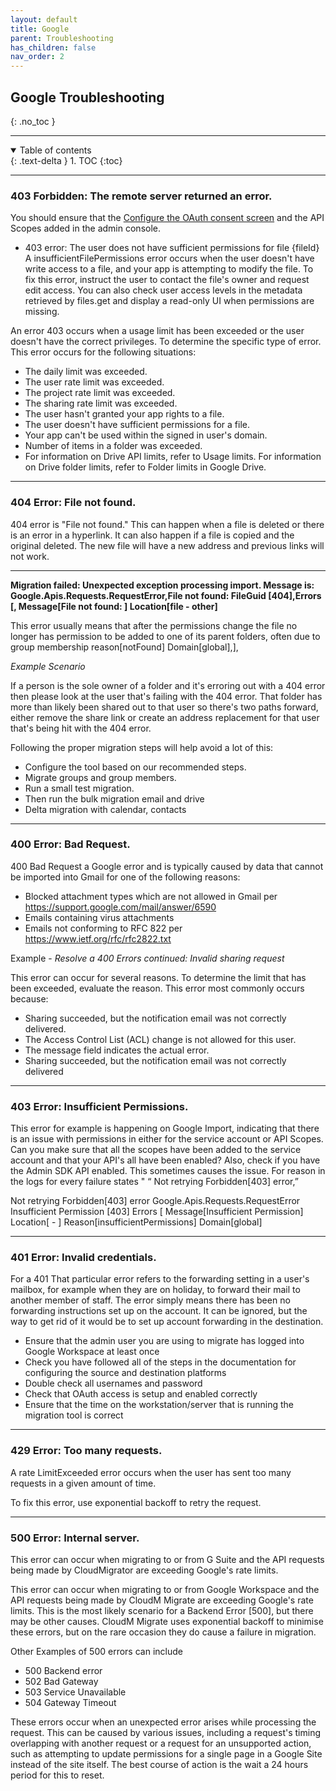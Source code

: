 ```yaml
---
layout: default
title: Google
parent: Troubleshooting
has_children: false
nav_order: 2
---
```


## Google Troubleshooting
{: .no_toc }

---

<a name="top"></a>
<details open markdown="block">
  <summary>
    Table of contents
  </summary>
  {: .text-delta }
1. TOC
{:toc}
</details>

---

###  403 Forbidden: The remote server returned an error.

You should ensure that the <a href="https://developers.google.com/workspace/guides/configure-oauth-consent">Configure the OAuth consent screen</a> and the API Scopes added in the admin console.

- 403 error: The user does not have sufficient permissions for file {fileId}
A insufficientFilePermissions error occurs when the user doesn't have write access to a file, and your app is attempting to modify the file.
To fix this error, instruct the user to contact the file's owner and request edit access. You can also check user access levels in the metadata retrieved by files.get and display a read-only UI when permissions are missing.

An error 403 occurs when a usage limit has been exceeded or the user doesn't have the correct privileges. To determine the specific type of error. This error occurs for the following situations:

- The daily limit was exceeded.
- The user rate limit was exceeded.
- The project rate limit was exceeded.
- The sharing rate limit was exceeded.
- The user hasn't granted your app rights to a file.
- The user doesn't have sufficient permissions for a file.
- Your app can't be used within the signed in user's domain.
- Number of items in a folder was exceeded.
- For information on Drive API limits, refer to Usage limits. For information on Drive folder limits, refer to Folder limits in Google Drive.

---

### 404 Error: File not found.

 404 error is "File not found." This can happen when a file is deleted or there is an error in a hyperlink. It can also happen if a file is copied and the original deleted. The new file will have a new address and previous links will not work.
 
 ---
**Migration failed: Unexpected exception processing import. Message is: Google.Apis.Requests.RequestError,File not found: FileGuid [404],Errors [, Message[File not found: ] Location[file - other]**

This error usually means that after the permissions change the file no longer has permission to be added to one of its parent folders, often due to group membership reason[notFound] Domain[global],],

*Example Scenario*

If a person is the sole owner of a folder and it's erroring out with a 404 error then please look at the user that's failing with the 404 error. That folder has more than likely been shared out to that user so there's two paths forward, either remove the share link or create an address replacement for that user that's being hit with the 404 error. 

Following the proper migration steps will help avoid a lot of this:

- Configure the tool based on our recommended steps. 
- Migrate groups and group members. 
- Run a small test migration.
- Then run the bulk migration email and drive
- Delta migration with calendar, contacts

---
### 400 Error: Bad Request. 

400 Bad Request a Google error and is typically caused by data that cannot be imported into Gmail for one of the following reasons:

- Blocked attachment types which are not allowed in Gmail per https://support.google.com/mail/answer/6590
- Emails containing virus attachments
- Emails not conforming to RFC 822 per https://www.ietf.org/rfc/rfc2822.txt

Example - *Resolve a 400 Errors continued: Invalid sharing request*

This error can occur for several reasons. To determine the limit that has been exceeded, evaluate the reason. This error most commonly occurs because:

- Sharing succeeded, but the notification email was not correctly delivered.
- The Access Control List (ACL) change is not allowed for this user.
- The message field indicates the actual error.
-  Sharing succeeded, but the notification email was not correctly delivered

---

### 403 Error: Insufficient Permissions.

This error for example is happening on Google Import, indicating that there is an issue with permissions in either for the service account or API Scopes.  Can you make sure that all the scopes have been added to the service account and that your API's all have been enabled?  Also, check if you have the Admin SDK API enabled. This sometimes causes the issue. For reason in the logs for every failure states " “ Not retrying Forbidden[403] error,”


Not retrying Forbidden[403] error Google.Apis.Requests.RequestError Insufficient Permission [403] Errors [ Message[Insufficient Permission] Location[ - ] Reason[insufficientPermissions] Domain[global]

---
### 401 Error: Invalid credentials.

For a 401 That particular error refers to the forwarding setting in a user's mailbox, for example when they are on holiday, to forward their mail to another member of staff. The error simply means there has been no forwarding instructions set up on the account. It can be ignored, but the way to get rid of it would be to set up account forwarding in the destination. 

- Ensure that the admin user you are using to migrate has logged into Google Workspace at least once
- Check you have followed all of the steps in the documentation for configuring the source and destination platforms
- Double check all usernames and password
- Check that OAuth access is setup and enabled correctly
- Ensure that the time on the workstation/server that is running the migration tool is correct

---

### 429 Error: Too many requests.

A rate LimitExceeded error occurs when the user has sent too many requests in a given amount of time.

To fix this error, use exponential backoff to retry the request.

---

### 500 Error: Internal server.

This error can occur when migrating to or from G Suite and the API requests being made by CloudMigrator are exceeding Google's rate limits.  

This error can occur when migrating to or from Google Workspace and the API requests being made by CloudM Migrate are exceeding Google's rate limits. This is the most likely scenario for a Backend Error [500], but there may be other causes. CloudM Migrate uses exponential backoff to minimise these errors, but on the rare occasion they do cause a failure in migration.

Other Examples of 500 errors can include 

- 500 Backend error
- 502 Bad Gateway
- 503 Service Unavailable
- 504 Gateway Timeout

These errors occur when an unexpected error arises while processing the request. This can be caused by various issues, including a request's timing overlapping with another request or a request for an unsupported action, such as attempting to update permissions for a single page in a Google Site instead of the site itself.
The best course of action is the wait a 24 hours period for this to reset. 
